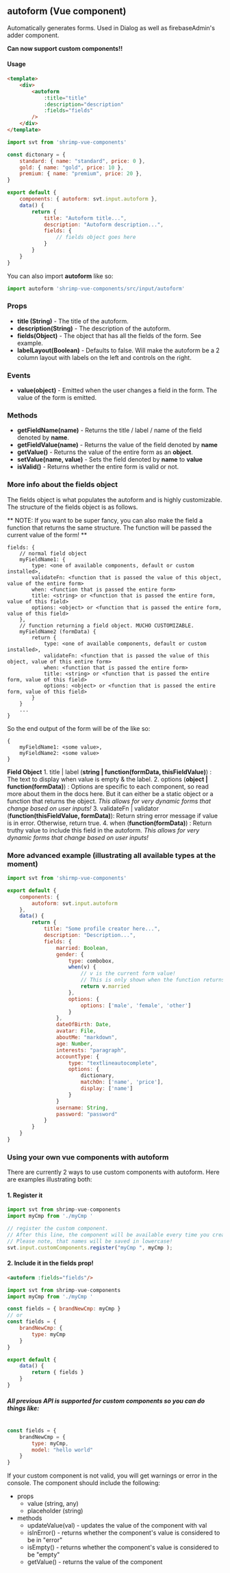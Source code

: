 

## autoform (Vue component)

Automatically generates forms. Used in Dialog as well as firebaseAdmin's adder component.

**Can now support custom components!!**

#### Usage
```html
<template>
	<div>
		<autoform
			:title="title"
			:description="description"
			:fields="fields"
		/>
	</div>
</template>
```

```javascript
import svt from 'shrimp-vue-components'

const dictonary = {
	standard: { name: "standard", price: 0 },
	gold: { name: "gold", price: 10 },
	premium: { name: "premium", price: 20 },
}

export default {
	components: { autoform: svt.input.autoform },
	data() {
		return {
			title: "Autoform title...",
			description: "Autoform description...",
			fields: {
				// fields object goes here
			}
		}
	}
}


```

You can also import **autoform** like so:
```javascript
import autoform 'shrimp-vue-components/src/input/autoform'
```

### Props
- **title (String)** - The title of the autoform.
- **description(String)** - The description of the autoform.
- **fields(Object)** - The object that has all the fields of the form. See example.
- **labelLayout(Boolean)** - Defaults to false. Will make the autoform be a 2 column layout with labels on the left and controls on the right.

### Events
- **value(object)** - Emitted when the user changes a field in the form. The value of the form is emitted. 

### Methods
- **getFieldName(name)** - Returns the title / label / name of the field denoted by **name**.
- **getFieldValue(name)** - Returns the value of the field denoted by **name**
- **getValue()** - Returns the value of the entire form as an **object**.
- **setValue(name, value)** - Sets the field denoted by **name** to **value**
- **isValid()** - Returns whether the entire form is valid or not.

### More info about the fields object
The fields object is what populates the autoform and is highly customizable. The structure
of the fields object is as follows. 

** NOTE: If you want to be super fancy, you can also make the field a function that returns the same
structure. The function will be passed the current value of the form! **

```
fields: {
    // normal field object
    myFieldName1: {
	    type: <one of available components, default or custom installed>,
	    validateFn: <function that is passed the value of this object, value of the entire form>
	    when: <function that is passed the entire form>
	    title: <string> or <function that is passed the entire form, value of this field>
	    options: <object> or <function that is passed the entire form, value of this field>
    },
    // function returning a field object. MUCHO CUSTOMIZABLE.
    myFieldName2 (formData) {
        return {
	        type: <one of available components, default or custom installed>,
	        validateFn: <function that is passed the value of this object, value of this entire form>
	        when: <function that is passed the entire form>
	        title: <string> or <function that is passed the entire form, value of this field>
	        options: <object> or <function that is passed the entire form, value of this field>
        }
    }
    ...
}
```
So the end output of the form will be of the like so:
```
{
    myFieldName1: <some value>,
    myFieldName2: <some value>
}
```

**Field Object**
	1. title | label (**string | function(formData, thisFieldValue)**) : The text to display when value is empty & the label.
	2. options (**object | function(formData)**) : Options are specific to each component, so read more about them in the docs here. But it can either be a static object or a function that returns the object. *This allows for very dynamic forms that change based on user inputs!*
	3. validateFn | validator (**function(thisFieldValue, formData)**): Return string error message if value is in error. Otherwise, return true.
	4. when (**function(formData)**) : Return truthy value to include this field in the autoform. *This allows for very dynamic forms that change based on user inputs!*




### More advanced example (illustrating all available types at the moment)
```javascript
import svt from 'shirmp-vue-components'

export default {
	components: {
		autoform: svt.input.autoform
	},
	data() {
		return {
			title: "Some profile creator here...",
			description: "Description...",
			fields: {
				married: Boolean,
				gender: {
					type: combobox,
					when(v) {
						// v is the current form value!
						// This is only shown when the function returns true!
						return v.married
					},
					options: {
						options: ['male', 'female', 'other']
					}
				},
				dateOfBirth: Date,
				avatar: File,
				aboutMe: "markdown",
				age: Number,
				interests: "paragraph",
				accountType: {
					type: "textlineautocomplete",
					options: {
						dictionary,
						matchOn: ['name', 'price'],
						display: ['name']
					}
				}
				username: String,
				password: "password"
			}
		}
	}
}
```

### Using your own vue components with autoform

There are currently 2 ways to use custom components with autoform. Here are examples illustrating both:
#### 1. Register it
```javascript
import svt from shrimp-vue-components
import myCmp from './myCmp '

// register the custom component. 
// After this line, the component will be available every time you create an autoform or a dialog with a form. 
// Please note, that names will be saved in lowercase!
svt.input.customComponents.register("myCmp ", myCmp );
```

#### 2. Include it in the fields prop!

```html
<autoform :fields="fields"/>
```

``` javascript
import svt from shrimp-vue-components
import myCmp from './myCmp '

const fields = { brandNewCmp: myCmp }
// or 
const fields = { 
	brandNewCmp: {
		type: myCmp
	} 
}

export default {
	data() {
		return { fields }
	}
}
```

##### All previous API is supported for custom components so you can do things like:
```javascript

const fields = {
	brandNewCmp = {
		type: myCmp,
		model: "hello world"
	}
}
```

If your custom component is not valid, you will get warnings or error in the console. The component should include the following:

 - props
	 - value (string, any)
	 - placeholder (string)
 - methods
	 - updateValue(val) - updates the value of the component with val
	 - isInError() - returns whether the component's value is considered to be in "error"
	 - isEmpty() - returns whether the component's value is considered to be "empty"
	 - getValue() - returns the value of the component